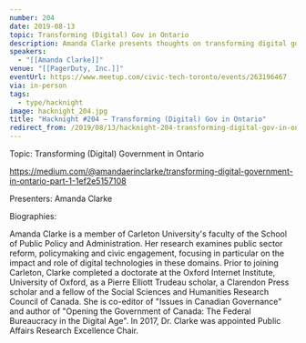 ```yaml
---
number: 204
date: 2019-08-13
topic: Transforming (Digital) Gov in Ontario
description: Amanda Clarke presents thoughts on transforming digital government in Ontario. https://medium.com/@amandaerinclarke/transforming-digital-government-in-ontario-part-1-1ef2e5157108
speakers:
  - "[[Amanda Clarke]]"
venue: "[[PagerDuty, Inc.]]"
eventUrl: https://www.meetup.com/civic-tech-toronto/events/263196467
via: in-person
tags:
  - type/hacknight
image: hacknight_204.jpg
title: "Hacknight #204 – Transforming (Digital) Gov in Ontario"
redirect_from: /2019/08/13/hacknight-204-transforming-digital-gov-in-ontario-with-amanda-clarke/
---
```


Topic: Transforming (Digital) Government in Ontario

https://medium.com/@amandaerinclarke/transforming-digital-government-in-ontario-part-1-1ef2e5157108



Presenters:
Amanda Clarke

Biographies:

Amanda Clarke is a member of Carleton University's faculty of the School of Public Policy and Administration. Her research examines public sector reform, policymaking and civic engagement, focusing in particular on the impact and role of digital technologies in these domains. Prior to joining Carleton, Clarke completed a doctorate at the Oxford Internet Institute, University of Oxford, as a Pierre Elliott Trudeau scholar, a Clarendon Press scholar and a fellow of the Social Sciences and Humanities Research Council of Canada. She is co-editor of "Issues in Canadian Governance" and author of "Opening the Government of Canada: The Federal Bureaucracy in the Digital Age". In 2017, Dr. Clarke was appointed Public Affairs Research Excellence Chair.
